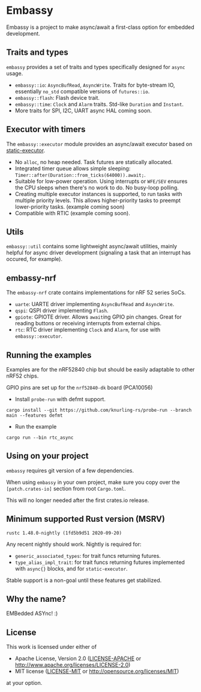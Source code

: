# Embassy

Embassy is a project to make async/await a first-class option for embedded development.

## Traits and types

`embassy` provides a set of traits and types specifically designed for `async` usage.

- `embassy::io`: `AsyncBufRead`, `AsyncWrite`. Traits for byte-stream IO, essentially `no_std` compatible versions of `futures::io`.
- `embassy::flash`: Flash device trait.
- `embassy::time`: `Clock` and `Alarm` traits. Std-like `Duration` and `Instant`.
- More traits for SPI, I2C, UART async HAL coming soon.

## Executor with timers

The `embassy::executor` module provides an async/await executor based on [static-executor](https://github.com/Dirbaio/static-executor).

- No `alloc`, no heap needed. Task futures are statically allocated.
- Integrated timer queue allows simple sleeping: `Timer::after(Duration::from_ticks(64000)).await;`.
- Suitable for low-power operation. Using interrupts or `WFE/SEV` ensures the CPU sleeps when there's no work to do. No busy-loop polling.
- Creating multiple executor instances is supported, to run tasks with multiple priority levels. This allows higher-priority tasks to preempt lower-priority tasks. (example coming soon)
- Compatible with RTIC (example coming soon).

## Utils

`embassy::util` contains some lightweight async/await utilities, mainly helpful for async driver development (signaling a task that an interrupt has occured, for example).

## embassy-nrf

The `embassy-nrf` crate contains implementations for nRF 52 series SoCs.

- `uarte`: UARTE driver implementing `AsyncBufRead` and `AsyncWrite`.
- `qspi`: QSPI driver implementing `Flash`.
- `gpiote`: GPIOTE driver. Allows `await`ing GPIO pin changes. Great for reading buttons or receiving interrupts from external chips.
- `rtc`: RTC driver implementing `Clock` and `Alarm`, for use with `embassy::executor`.

## Running the examples

Examples are for the nRF52840 chip but should be easily adaptable to other nRF52 chips.

GPIO pins are set up for the `nrf52840-dk` board (PCA10056)

- Install `probe-run` with defmt support.

```
cargo install --git https://github.com/knurling-rs/probe-run --branch main --features defmt
```

- Run the example

```
cargo run --bin rtc_async
```

## Using on your project

`embassy` requires git version of a few dependencies.

When using `embassy` in your own project, make sure you copy over the `[patch.crates-io]` section from root `Cargo.toml`.

This will no longer needed after the first crates.io release.

## Minimum supported Rust version (MSRV)

`rustc 1.48.0-nightly (1fd5b9d51 2020-09-20)`

Any recent nightly should work. Nightly is required for:

- `generic_associated_types`: for trait funcs returning futures.
- `type_alias_impl_trait`: for trait funcs returning futures implemented with `async{}` blocks, and for `static-executor`.

Stable support is a non-goal until these features get stabilized.

## Why the name?

EMBedded ASYnc! :)

## License

This work is licensed under either of

- Apache License, Version 2.0 ([LICENSE-APACHE](LICENSE-APACHE) or
  http://www.apache.org/licenses/LICENSE-2.0)
- MIT license ([LICENSE-MIT](LICENSE-MIT) or http://opensource.org/licenses/MIT)

at your option.
